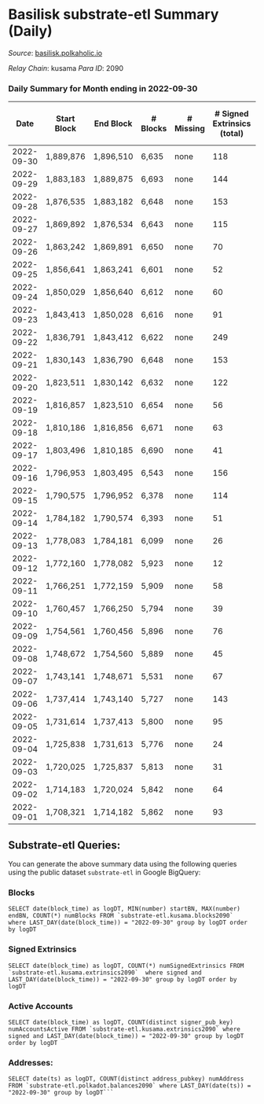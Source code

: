 # Basilisk substrate-etl Summary (Daily)

_Source_: [basilisk.polkaholic.io](https://basilisk.polkaholic.io)

*Relay Chain*: kusama
*Para ID*: 2090



### Daily Summary for Month ending in 2022-09-30


| Date | Start Block | End Block | # Blocks | # Missing | # Signed Extrinsics (total) | # Active Accounts | # Addresses with Balances | # Events | # Transfers | # XCM Transfers In | # XCM Transfers Out |
| ---- | ----------- | --------- | -------- | --------- | --------------------------- | ----------------- | ------------------------- | -------- | ----------- | ------------------ | ------------------- |
| 2022-09-30 | 1,889,876 | 1,896,510 | 6,635 | none  | 118 | 30 | 16,395 | 21,154 | 36 ($1,316.58) | 3 ($717.21) | 4 ($4,033,625,117.75) |
| 2022-09-29 | 1,883,183 | 1,889,875 | 6,693 | none  | 144 | 45 |  | 21,465 | 84 ($3,287.02) | 12 ($887.96) | 5 ($763.49) |
| 2022-09-28 | 1,876,535 | 1,883,182 | 6,648 | none  | 153 | 47 |  | 21,480 | 193 ($30,337.34) | 33 ($7,231.58) | 19 ($3,368.45) |
| 2022-09-27 | 1,869,892 | 1,876,534 | 6,643 | none  | 115 | 32 |  | 21,110 | 160 ($21,792.06) | 26 ($7,837.95) | 15 ($12,782.52) |
| 2022-09-26 | 1,863,242 | 1,869,891 | 6,650 | none  | 70 | 27 |  | 20,631 | 88 ($10,277.53) | 10 ($1,252.88) | 11 ($1,256.24) |
| 2022-09-25 | 1,856,641 | 1,863,241 | 6,601 | none  | 52 | 20 |  | 20,274 | 53 ($2,537.84) | 9 ($899.42) | 6 ($715.88) |
| 2022-09-24 | 1,850,029 | 1,856,640 | 6,612 | none  | 60 | 34 |  | 20,399 | 70 ($3,261.21) | 8 ($1,631.11) | 6 ($6,591,267,037.68) |
| 2022-09-23 | 1,843,413 | 1,850,028 | 6,616 | none  | 91 | 26 |  | 20,740 | 121 ($17,014.08) | 18 ($5,233.55) | 12 ($2,720.58) |
| 2022-09-22 | 1,836,791 | 1,843,412 | 6,622 | none  | 249 | 54 |  | 22,441 | 371 ($82,536.97) | 55 ($26,797.56) | 33 ($7,967.37) |
| 2022-09-21 | 1,830,143 | 1,836,790 | 6,648 | none  | 153 | 34 |  | 21,498 | 210 ($39,993.41) | 35 ($11,740.56) | 20 ($3,000.38) |
| 2022-09-20 | 1,823,511 | 1,830,142 | 6,632 | none  | 122 | 29 |  | 21,068 | 164 ($22,039.65) | 24 ($5,059.31) | 23 ($7,424,815,266,161.03) |
| 2022-09-19 | 1,816,857 | 1,823,510 | 6,654 | none  | 56 | 24 | 16,371 | 20,567 | 82 ($2,315.57) | 16 ($1,212.91) | 12 ($1,339.32) |
| 2022-09-18 | 1,810,186 | 1,816,856 | 6,671 | none  | 63 | 27 | 16,369 | 20,638 | 68 ($4,046.54) | 13 ($2,319.88) | 14 ($84,309,859,342.11) |
| 2022-09-17 | 1,803,496 | 1,810,185 | 6,690 | none  | 41 | 17 | 16,368 | 20,446 | 53 ($1,458.17) | 6 ($265.15) | 5 ($237.45) |
| 2022-09-16 | 1,796,953 | 1,803,495 | 6,543 | none  | 156 | 44 | 16,367 | 21,155 | 223 ($13,399.98) | 25 ($15,447.97) | 14 ($1,825.43) |
| 2022-09-15 | 1,790,575 | 1,796,952 | 6,378 | none  | 114 | 42 | 16,362 | 20,213 | 139 ($13,870.40) | 22 ($8,018.64) | 8 ($134,956,888,089.80) |
| 2022-09-14 | 1,784,182 | 1,790,574 | 6,393 | none  | 51 | 27 | 16,360 | 19,592 | 33 ($849.36) | 3 ($152.42) | 2 ($13,427,880,722.22) |
| 2022-09-13 | 1,778,083 | 1,784,181 | 6,099 | none  | 26 | 9 | 16,360 | 18,577 | 32 ($1,916.40) | 7 ($1,066.11) | 7 ($1,012,472,958,448.58) |
| 2022-09-12 | 1,772,160 | 1,778,082 | 5,923 | none  | 12 | 10 | 16,360 | 17,888 | 17 ($197.21) | 3 ($189.19) | 1 ($48.68) |
| 2022-09-11 | 1,766,251 | 1,772,159 | 5,909 | none  | 58 | 30 |  | 18,151 | 46 ($562.72) | 2 ($59.31) | 1 ($48.83) |
| 2022-09-10 | 1,760,457 | 1,766,250 | 5,794 | none  | 39 | 25 |  | 17,644 | 25 ($66.29) | 2 ($104.68) |   |
| 2022-09-09 | 1,754,561 | 1,760,456 | 5,896 | none  | 76 | 25 |  | 18,463 | 108 ($1,078.02) | 17 ($685.14) | 14 ($680.83) |
| 2022-09-08 | 1,748,672 | 1,754,560 | 5,889 | none  | 45 | 23 | 16,360 | 18,098 | 56 ($4,508.51) | 7 ($3,380.23) | 4 ($720.22) |
| 2022-09-07 | 1,743,141 | 1,748,671 | 5,531 | none  | 67 | 34 | 16,359 | 17,181 | 81 ($1,063.63) | 7 ($565.64) | 5 ($210.89) |
| 2022-09-06 | 1,737,414 | 1,743,140 | 5,727 | none  | 143 | 34 | 16,359 | 18,657 | 241 ($11,122.09) | 15 ($3,820.79) | 13 ($4,000.98) |
| 2022-09-05 | 1,731,614 | 1,737,413 | 5,800 | none  | 95 | 46 | 16,332 | 18,151 | 80 ($1,476.63) | 5 ($2,671.96) | 5 ($942.70) |
| 2022-09-04 | 1,725,838 | 1,731,613 | 5,776 | none  | 24 | 18 | 16,331 | 17,612 | 28 ($292.88) | 11 ($288.91) | 6 ($292.87) |
| 2022-09-03 | 1,720,025 | 1,725,837 | 5,813 | none  | 31 | 16 | 16,330 | 17,690 | 27 ($195.91) | 4 ($199.68) | 2 ($45.00) |
| 2022-09-02 | 1,714,183 | 1,720,024 | 5,842 | none  | 64 | 26 | 16,326 | 18,062 | 65 ($3,098.90) | 9 ($1,740.78) | 6 ($82,802,593,078.41) |
| 2022-09-01 | 1,708,321 | 1,714,182 | 5,862 | none  | 93 | 33 | 16,326 | 18,411 | 112 ($7,801.06) | 13 ($2,450.31) | 6 ($1,743.01) |

## Substrate-etl Queries:
You can generate the above summary data using the following queries using the public dataset `substrate-etl` in Google BigQuery:


### Blocks
```
SELECT date(block_time) as logDT, MIN(number) startBN, MAX(number) endBN, COUNT(*) numBlocks FROM `substrate-etl.kusama.blocks2090`  where LAST_DAY(date(block_time)) = "2022-09-30" group by logDT order by logDT
```


### Signed Extrinsics
```
SELECT date(block_time) as logDT, COUNT(*) numSignedExtrinsics FROM `substrate-etl.kusama.extrinsics2090`  where signed and LAST_DAY(date(block_time)) = "2022-09-30" group by logDT order by logDT
```


### Active Accounts
```
SELECT date(block_time) as logDT, COUNT(distinct signer_pub_key) numAccountsActive FROM `substrate-etl.kusama.extrinsics2090` where signed and LAST_DAY(date(block_time)) = "2022-09-30" group by logDT order by logDT
```


### Addresses:
```
SELECT date(ts) as logDT, COUNT(distinct address_pubkey) numAddress FROM `substrate-etl.polkadot.balances2090` where LAST_DAY(date(ts)) = "2022-09-30" group by logDT```

